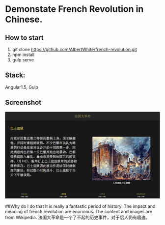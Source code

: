 # Demonstate French Revolution in Chinese.

## How to start
1. git clone https://github.com/AlbertWhite/french-revolution.git
2. npm install
3. gulp serve

## Stack:
Angular1.5, Gulp

## Screenshot
![alt tag](https://raw.githubusercontent.com/AlbertWhite/french-revolution/master/screenshot.png)

##Why do I do that
It is really a fantastic period of history. The impact and meaning of french revolution are enormous. The content and images are from Wikipedia.
法国大革命是一个了不起的历史事件，对于后人仍有启迪。
